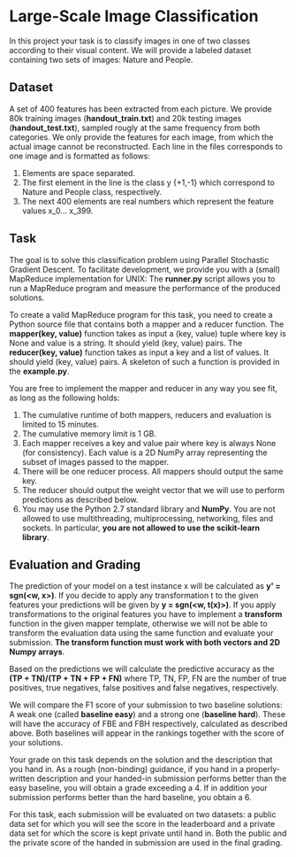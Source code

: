 # Large-Scale Image Classification

In this project your task is to classify images in one of two classes according to their visual content. We will provide a labeled dataset containing two sets of images: Nature and People.

## Dataset

A set of 400 features has been extracted from each picture. We provide 80k training images (**handout_train.txt**) and 20k testing images (**handout_test.txt**), sampled rougly at the same frequency from both categories. We only provide the features for each image, from which the actual image cannot be reconstructed. Each line in the files corresponds to one image and is formatted as follows:

1. Elements are space separated.
2. The first element in the line is the class y {+1,-1} which correspond to Nature and People class, respectively.
3. The next 400 elements are real numbers which represent the feature values x_0... x_399.

## Task

The goal is to solve this classification problem using Parallel Stochastic Gradient Descent. To facilitate development, we provide you with a (small) MapReduce implementation for UNIX: The **runner.py** script allows you to run a MapReduce program and measure the performance of the produced solutions.

To create a valid MapReduce program for this task, you need to create a Python source file that contains both a mapper and a reducer function. The **mapper(key, value)** function takes as input a (key, value) tuple where key is None and value is a string. It should yield (key, value) pairs. The **reducer(key, value)** function takes as input a key and a list of values. It should yield (key, value) pairs. A skeleton of such a function is provided in the **example.py**.

You are free to implement the mapper and reducer in any way you see fit, as long as the following holds:

1. The cumulative runtime of both mappers, reducers and evaluation is limited to 15 minutes.
2. The cumulative memory limit is 1 GB.
3. Each mapper receives a key and value pair where key is always None (for consistency). Each value is a 2D NumPy array representing the subset of images passed to the mapper.
4. There will be one reducer process. All mappers should output the same key.
5. The reducer should output the weight vector that we will use to perform predictions as described below.
6. You may use the Python 2.7 standard library and **NumPy**. You are not allowed to use multithreading, multiprocessing, networking, files and sockets. In particular, **you are not allowed to use the scikit-learn library**.

## Evaluation and Grading

The prediction of your model on a test instance x will be calculated as **y' = sgn(<w, x>)**. If you decide to apply any transformation t to the given features your predictions will be given by **y = sgn(<w, t(x)>)**. If you apply transformations to the original features you have to implement a **transform** function in the given mapper template, otherwise we will not be able to transform the evaluation data using the same function and evaluate your submission. **The transform function must work with both vectors and 2D Numpy arrays**.

Based on the predictions we will calculate the predictive accuracy as the **(TP + TN)/(TP + TN + FP + FN)** where TP, TN, FP, FN are the number of true positives, true negatives, false positives and false negatives, respectively.

We will compare the F1 score of your submission to two baseline solutions: A weak one (called **baseline easy**) and a strong one (**baseline hard**). These will have the accuracy of FBE and FBH respectively, calculated as described above. Both baselines will appear in the rankings together with the score of your solutions.

Your grade on this task depends on the solution and the description that you hand in. As a rough (non-binding) guidance, if you hand in a properly-written description and your handed-in submission performs better than the easy baseline, you will obtain a grade exceeding a 4. If in addition your submission performs better than the hard baseline, you obtain a 6.

For this task, each submission will be evaluated on two datasets: a public data set for which you will see the score in the leaderboard and a private data set for which the score is kept private until hand in. Both the public and the private score of the handed in submission are used in the final grading.
